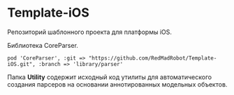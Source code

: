 Template-iOS
==

Репозиторий шаблонного проекта для платформы iOS.

Библиотека CoreParser.

`pod 'CoreParser', :git => "https://github.com/RedMadRobot/Template-iOS.git", :branch => 'library/parser'`

Папка **Utility** содержит исходный код утилиты для автоматического создания парсеров на основании аннотированных модельных объектов.
